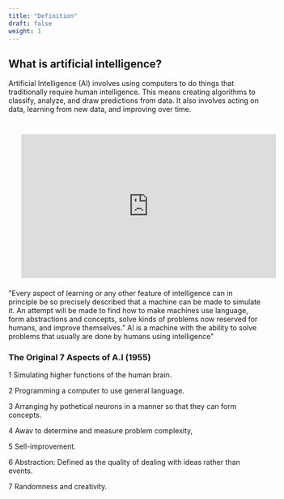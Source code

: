 ```yaml
---
title: "Definition"
draft: false
weight: 1
---
```


## What is artificial intelligence?

Artificial Intelligence (AI) involves using computers to do things that traditionally require human intelligence. This means creating algorithms to classify, analyze, and draw predictions from data. It also involves acting on data, learning from new data, and improving over time.

<br>


<div style="max-width:100%"><div style="position:relative;height:0;padding-bottom:56.25%"><iframe width="560" height="315" src="https://www.youtube.com/embed/kWmX3pd1f10" title="YouTube video player" frameborder="0" allow="accelerometer; autoplay; clipboard-write; encrypted-media; gyroscope; picture-in-picture" width="100%" height="480" style="position:absolute;left:0;top:0;width:100%;height:100%;padding: 2% 5%"  allowfullscreen></iframe></div></div>

<br>

"Every aspect of learning or any other feature of intelligence can in principle be so precisely described that a machine can be made to simulate it. An attempt will be made to find how to make machines use language, form abstractions and concepts, solve kinds of problems now reserved for humans, and improve themselves.” AI is a machine with the ability to solve problems that usually are done by humans using intelligence"

### The Original 7 Aspects of A.I (1955) 

1 Simulating higher functions of the human brain. 

2 Programming a computer to use general language. 

3 Arranging hy pothetical neurons in a manner so that they can form concepts. 

4 Awav to determine and measure problem complexity, 

5 Sell-improvement. 

6 Abstraction: Defined as the quality of dealing with ideas rather than events. 

7 Randomness and creativity. 